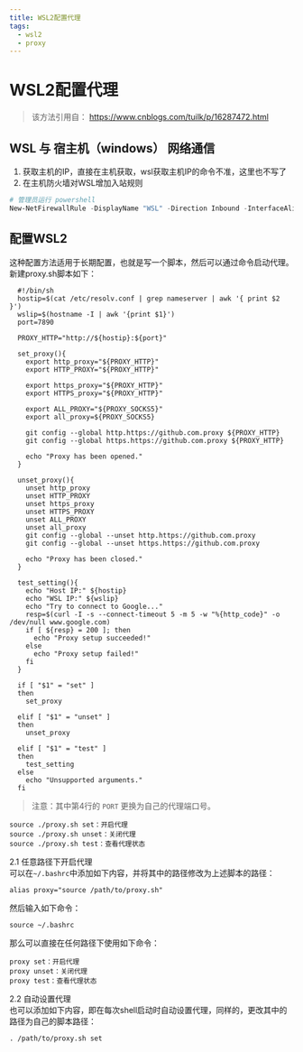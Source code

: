 ```yaml
---
title: WSL2配置代理
tags:
  - wsl2
  - proxy
---
```

# WSL2配置代理

>该方法引用自： https://www.cnblogs.com/tuilk/p/16287472.html 

## WSL 与 宿主机（windows） 网络通信

1. 获取主机的IP，直接在主机获取，wsl获取主机IP的命令不准，这里也不写了
2. 在主机防火墙对WSL增加入站规则
```powershell
# 管理员运行 powershell
New-NetFirewallRule -DisplayName "WSL" -Direction Inbound -InterfaceAlias "vEthernet (WSL)" -Action Allow
```

## 配置WSL2
这种配置方法适用于长期配置，也就是写一个脚本，然后可以通过命令启动代理。新建proxy.sh脚本如下：

```shell
  #!/bin/sh
  hostip=$(cat /etc/resolv.conf | grep nameserver | awk '{ print $2 }')
  wslip=$(hostname -I | awk '{print $1}')
  port=7890
  
  PROXY_HTTP="http://${hostip}:${port}"
  
  set_proxy(){
    export http_proxy="${PROXY_HTTP}"
    export HTTP_PROXY="${PROXY_HTTP}"
  
    export https_proxy="${PROXY_HTTP}"
    export HTTPS_proxy="${PROXY_HTTP}"
  
    export ALL_PROXY="${PROXY_SOCKS5}"
    export all_proxy=${PROXY_SOCKS5}
  
    git config --global http.https://github.com.proxy ${PROXY_HTTP}
    git config --global https.https://github.com.proxy ${PROXY_HTTP}
  
    echo "Proxy has been opened."
  }
  
  unset_proxy(){
    unset http_proxy
    unset HTTP_PROXY
    unset https_proxy
    unset HTTPS_PROXY
    unset ALL_PROXY
    unset all_proxy
    git config --global --unset http.https://github.com.proxy
    git config --global --unset https.https://github.com.proxy
  
    echo "Proxy has been closed."
  }
  
  test_setting(){
    echo "Host IP:" ${hostip}
    echo "WSL IP:" ${wslip}
    echo "Try to connect to Google..."
    resp=$(curl -I -s --connect-timeout 5 -m 5 -w "%{http_code}" -o /dev/null www.google.com)
    if [ ${resp} = 200 ]; then
      echo "Proxy setup succeeded!"
    else
      echo "Proxy setup failed!"
    fi
  }
  
  if [ "$1" = "set" ]
  then
    set_proxy
  
  elif [ "$1" = "unset" ]
  then
    unset_proxy
  
  elif [ "$1" = "test" ]
  then
    test_setting
  else
    echo "Unsupported arguments."
  fi
```

>注意：其中第4行的 `PORT` 更换为自己的代理端口号。


```shell
source ./proxy.sh set：开启代理
source ./proxy.sh unset：关闭代理
source ./proxy.sh test：查看代理状态
```

2.1 任意路径下开启代理  
可以在`~/.bashrc`中添加如下内容，并将其中的路径修改为上述脚本的路径：
```shell
alias proxy="source /path/to/proxy.sh"
```

然后输入如下命令：
```shell
source ~/.bashrc
```
那么可以直接在任何路径下使用如下命令：

```shell
proxy set：开启代理
proxy unset：关闭代理
proxy test：查看代理状态
```
2.2 自动设置代理  
也可以添加如下内容，即在每次shell启动时自动设置代理，同样的，更改其中的路径为自己的脚本路径：

```shell
. /path/to/proxy.sh set
```